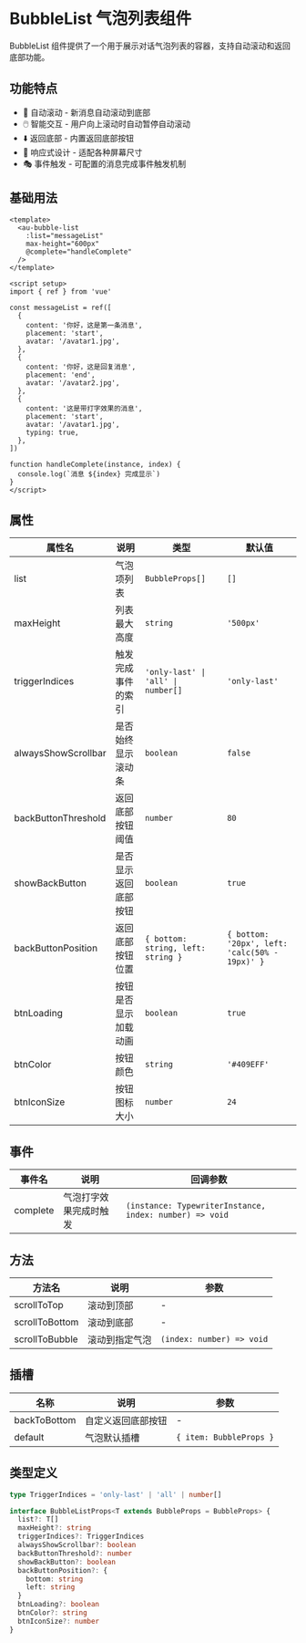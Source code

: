 # BubbleList 气泡列表组件

BubbleList 组件提供了一个用于展示对话气泡列表的容器，支持自动滚动和返回底部功能。

## 功能特点

- 🔄 自动滚动 - 新消息自动滚动到底部
- 🖱️ 智能交互 - 用户向上滚动时自动暂停自动滚动
- ⬇️ 返回底部 - 内置返回底部按钮
- 📱 响应式设计 - 适配各种屏幕尺寸
- 🎭 事件触发 - 可配置的消息完成事件触发机制

## 基础用法

```vue
<template>
  <au-bubble-list
    :list="messageList"
    max-height="600px"
    @complete="handleComplete"
  />
</template>

<script setup>
import { ref } from 'vue'

const messageList = ref([
  {
    content: '你好，这是第一条消息',
    placement: 'start',
    avatar: '/avatar1.jpg',
  },
  {
    content: '你好，这是回复消息',
    placement: 'end',
    avatar: '/avatar2.jpg',
  },
  {
    content: '这是带打字效果的消息',
    placement: 'start',
    avatar: '/avatar1.jpg',
    typing: true,
  },
])

function handleComplete(instance, index) {
  console.log(`消息 ${index} 完成显示`)
}
</script>
```

## 属性

| 属性名              | 说明                 | 类型                               | 默认值                                         |
| ------------------- | -------------------- | ---------------------------------- | ---------------------------------------------- |
| list                | 气泡项列表           | `BubbleProps[]`                    | `[]`                                           |
| maxHeight           | 列表最大高度         | `string`                           | `'500px'`                                      |
| triggerIndices      | 触发完成事件的索引   | `'only-last' \| 'all' \| number[]` | `'only-last'`                                  |
| alwaysShowScrollbar | 是否始终显示滚动条   | `boolean`                          | `false`                                        |
| backButtonThreshold | 返回底部按钮阈值     | `number`                           | `80`                                           |
| showBackButton      | 是否显示返回底部按钮 | `boolean`                          | `true`                                         |
| backButtonPosition  | 返回底部按钮位置     | `{ bottom: string, left: string }` | `{ bottom: '20px', left: 'calc(50% - 19px)' }` |
| btnLoading          | 按钮是否显示加载动画 | `boolean`                          | `true`                                         |
| btnColor            | 按钮颜色             | `string`                           | `'#409EFF'`                                    |
| btnIconSize         | 按钮图标大小         | `number`                           | `24`                                           |

## 事件

| 事件名   | 说明                   | 回调参数                                                |
| -------- | ---------------------- | ------------------------------------------------------- |
| complete | 气泡打字效果完成时触发 | `(instance: TypewriterInstance, index: number) => void` |

## 方法

| 方法名         | 说明           | 参数                      |
| -------------- | -------------- | ------------------------- |
| scrollToTop    | 滚动到顶部     | -                         |
| scrollToBottom | 滚动到底部     | -                         |
| scrollToBubble | 滚动到指定气泡 | `(index: number) => void` |

## 插槽

| 名称         | 说明               | 参数                    |
| ------------ | ------------------ | ----------------------- |
| backToBottom | 自定义返回底部按钮 | -                       |
| default      | 气泡默认插槽       | `{ item: BubbleProps }` |

## 类型定义

```typescript
type TriggerIndices = 'only-last' | 'all' | number[]

interface BubbleListProps<T extends BubbleProps = BubbleProps> {
  list?: T[]
  maxHeight?: string
  triggerIndices?: TriggerIndices
  alwaysShowScrollbar?: boolean
  backButtonThreshold?: number
  showBackButton?: boolean
  backButtonPosition?: {
    bottom: string
    left: string
  }
  btnLoading?: boolean
  btnColor?: string
  btnIconSize?: number
}
```
